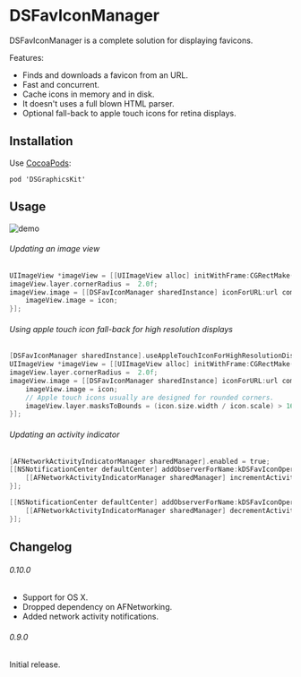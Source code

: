 DSFavIconManager
================

DSFavIconManager is a complete solution for displaying favicons.

Features:

- Finds and downloads a favicon from an URL.
- Fast and concurrent.
- Cache icons in memory and in disk.
- It doesn't uses a full blown HTML parser.
- Optional fall-back to apple touch icons for retina displays.

Installation
------------

Use [CocoaPods](https://github.com/CocoaPods/CocoaPods):

    pod 'DSGraphicsKit'

Usage
-----

![demo](http://i.imgur.com/ejDz0.png)

###### Updating an image view

``` objective-c
UIImageView *imageView = [[UIImageView alloc] initWithFrame:CGRectMake(0, 0, 16.0f, 16.0f)];
imageView.layer.cornerRadius =  2.0f;
imageView.image = [[DSFavIconManager sharedInstance] iconForURL:url completionBlock:^(UIImage *icon) {
    imageView.image = icon;
}];
```


###### Using apple touch icon fall-back for high resolution displays

``` objective-c
[DSFavIconManager sharedInstance].useAppleTouchIconForHighResolutionDisplays = YES;
UIImageView *imageView = [[UIImageView alloc] initWithFrame:CGRectMake(0, 0, 16.0f, 16.0f)];
imageView.layer.cornerRadius =  2.0f;
imageView.image = [[DSFavIconManager sharedInstance] iconForURL:url completionBlock:^(UIImage *icon) {
    imageView.image = icon;
    // Apple touch icons usually are designed for rounded corners.
    imageView.layer.masksToBounds = (icon.size.width / icon.scale) > 16.0f;
}];
```


###### Updating an activity indicator

``` objective-c
[AFNetworkActivityIndicatorManager sharedManager].enabled = true;
[[NSNotificationCenter defaultCenter] addObserverForName:kDSFavIconOperationDidStartNetworkActivity object:nil queue:[NSOperationQueue mainQueue] usingBlock:^(NSNotification *note) {
    [[AFNetworkActivityIndicatorManager sharedManager] incrementActivityCount];
}];

[[NSNotificationCenter defaultCenter] addObserverForName:kDSFavIconOperationDidEndNetworkActivity object:nil queue:[NSOperationQueue mainQueue] usingBlock:^(NSNotification *note) {
    [[AFNetworkActivityIndicatorManager sharedManager] decrementActivityCount];
}];
```

Changelog
-----

###### 0.10.0

- Support for OS X.
- Dropped dependency on AFNetworking.
- Added network activity notifications.


###### 0.9.0

Initial release.

